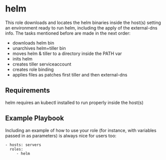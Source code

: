 helm
=========

This role downloads and locates the helm binaries inside the host(s) setting an environment ready to run helm, including the apply of the external-dns info. The tasks mentioned before are made in the next order:

 * downloads helm bin
 * unarchives helm+tiller bin
 * moves helm & tiller to a directory inside the PATH var
 * inits helm
 * creates tiller serviceaccount
 * creates role binding
 * applies files as patches first tiller and then external-dns

Requirements
------------

helm requires an kubectl installed to run properly inside the host(s)

Example Playbook
----------------

Including an example of how to use your role (for instance, with variables passed in as parameters) is always nice for users too:

    - hosts: servers
      roles:
         - helm
